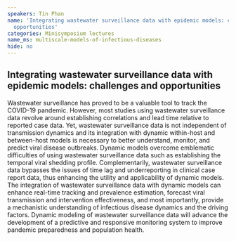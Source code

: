 ```yaml
---
speakers: Tin Phan
name: 'Integrating wastewater surveillance data with epidemic models: challenges and
  opportunities'
categories: Minisymposium lectures
name_ms: multiscale-models-of-infectious-diseases
hide: no
---
```


## Integrating wastewater surveillance data with epidemic models: challenges and opportunities

Wastewater surveillance has proved to be a valuable tool to track the COVID-19 pandemic. However, most studies using wastewater surveillance data revolve around establishing correlations and lead time relative to reported case data. Yet, wastewater surveillance data is not independent of transmission dynamics and its integration with dynamic within-host and between-host models is necessary to better understand, monitor, and predict viral disease outbreaks. Dynamic models overcome emblematic difficulties of using wastewater surveillance data such as establishing the temporal viral shedding profile. Complementarily, wastewater surveillance data bypasses the issues of time lag and underreporting in clinical case report data, thus enhancing the utility and applicability of dynamic models. The integration of wastewater surveillance data with dynamic models can enhance real-time tracking and prevalence estimation, forecast viral transmission and intervention effectiveness, and most importantly, provide a mechanistic understanding of infectious disease dynamics and the driving factors. Dynamic modeling of wastewater surveillance data will advance the development of a predictive and responsive monitoring system to improve pandemic preparedness and population health.


